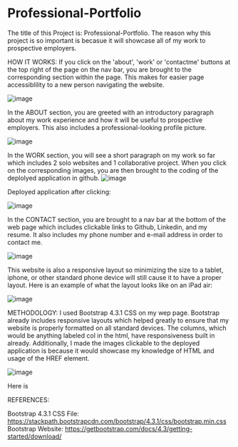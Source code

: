 # Professional-Portfolio
The title of this Project is: Professional-Portfolio. The reason why this project is so important is becasue it will showcase all of my work to prospective employers.

HOW IT WORKS: If you click on the 'about', 'work' or 'contactme' buttons at the top right of the page on the nav bar, you are brought to the corresponding section within the page. This makes for easier page accessiblility to a new person navigating the website.

![image](https://user-images.githubusercontent.com/95041311/155042606-19d812bc-8760-465f-933d-1091ae1ff31b.png)

In the ABOUT section, you are greeted with an introductory paragraph about my work experience and how it will be useful to prospective employers. This also includes a professional-looking profile picture.

![image](https://user-images.githubusercontent.com/95041311/155042816-96a658d6-cf90-4795-8961-915408e18e8f.png)

In the WORK section, you will see a short paragraph on my work so far which includes 2 solo websites and 1 collaborative project. When you click on the corresponding images, you are then brought to the coding of the deplolyed application in github.
![image](https://user-images.githubusercontent.com/95041311/155043004-1ccadc3e-7b2c-4457-884c-fd550c1a3b99.png)

Deployed application after clicking:

![image](https://user-images.githubusercontent.com/95041311/155043084-b5975d5a-b94f-4c5a-8373-c921490bf710.png)

In the CONTACT section, you are brought to a nav bar at the bottom of the web page which includes clickable links to Github, Linkedin, and my resume. It also includes my phone number and e-mail address in order to contact me.

![image](https://user-images.githubusercontent.com/95041311/155043283-c5932e14-6559-4534-86bd-7a16908c609d.png)

This website is also a responsive layout so minimizing the size to a tablet, iphone, or other standard phone device will still cause it to have a proper layout. Here is an example of what the layout looks like on an iPad air:

![image](https://user-images.githubusercontent.com/95041311/155043516-bd4c080b-b453-4ead-8aba-aba94fea50b2.png)

METHODOLOGY:
I used Bootstrap 4.3.1 CSS on my wep page. Bootstrap already includes responsive layouts which helped greatly to ensure that my website is properly formatted on all standard devices. The columns, which would be anything labeled col in the html, have responsiveness built in already. Additionally, I made the images clickable to the deployed application is because it would showcase my knowledge of HTML and usage of the HREF element.

![image](https://user-images.githubusercontent.com/95041311/155044006-acb56e78-7b59-4816-8325-9c29cf539853.png)

Here is


REFERENCES:

Bootstrap 4.3.1 CSS File: https://stackpath.bootstrapcdn.com/bootstrap/4.3.1/css/bootstrap.min.css
Bootstrap Website: https://getbootstrap.com/docs/4.3/getting-started/download/

